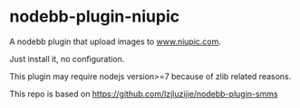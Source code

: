 # nodebb-plugin-niupic
A nodebb plugin that upload images to www.niupic.com.

Just install it, no configuration.

This plugin may require nodejs version>=7 because of zlib related reasons.

This repo is based on https://github.com/lzjluzijie/nodebb-plugin-smms